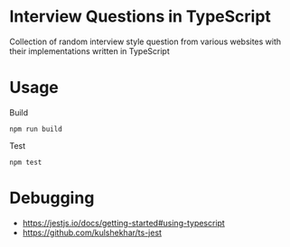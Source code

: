 # Interview Questions in TypeScript

Collection of random interview style question from various websites with their implementations written in TypeScript

# Usage

Build
```
npm run build
```

Test
```
npm test
```

# Debugging

- https://jestjs.io/docs/getting-started#using-typescript
- https://github.com/kulshekhar/ts-jest

